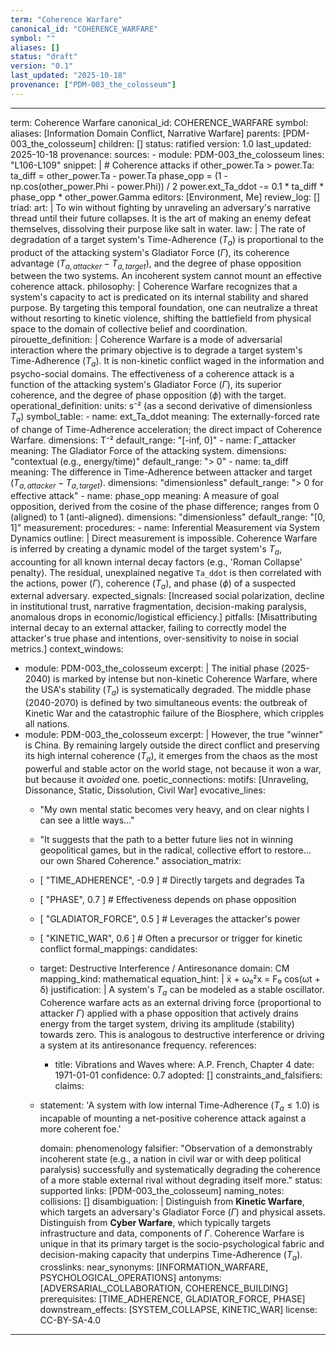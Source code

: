 ```yaml
---
term: "Coherence Warfare"
canonical_id: "COHERENCE_WARFARE"
symbol: ""
aliases: []
status: "draft"
version: "0.1"
last_updated: "2025-10-18"
provenance: ["PDM-003_the_colosseum"]
---
```


---
term: Coherence Warfare
canonical_id: COHERENCE_WARFARE
symbol: 
aliases: [Information Domain Conflict, Narrative Warfare]
parents: [PDM-003_the_colosseum]
children: []
status: ratified
version: 1.0
last_updated: 2025-10-18
provenance:
  sources:
    - module: PDM-003_the_colosseum
      lines: "L106-L109"
      snippet: |
        # Coherence attacks
        if other_power.Ta > power.Ta:
            ta_diff = other_power.Ta - power.Ta
            phase_opp = (1 - np.cos(other_power.Phi - power.Phi)) / 2
            power.ext_Ta_ddot -= 0.1 * ta_diff * phase_opp * other_power.Gamma
  editors: [Environment, Me]
  review_log: []
triad:
  art: |
    To win without fighting by unraveling an adversary's narrative thread until their future collapses. It is the art of making an enemy defeat themselves, dissolving their purpose like salt in water.
  law: |
    The rate of degradation of a target system's Time-Adherence ($T_a$) is proportional to the product of the attacking system's Gladiator Force ($\Gamma$), its coherence advantage ($T_{a,attacker} - T_{a,target}$), and the degree of phase opposition between the two systems. An incoherent system cannot mount an effective coherence attack.
  philosophy: |
    Coherence Warfare recognizes that a system's capacity to act is predicated on its internal stability and shared purpose. By targeting this temporal foundation, one can neutralize a threat without resorting to kinetic violence, shifting the battlefield from physical space to the domain of collective belief and coordination.
pirouette_definition: |
  Coherence Warfare is a mode of adversarial interaction where the primary objective is to degrade a target system's Time-Adherence ($T_a$). It is non-kinetic conflict waged in the information and psycho-social domains. The effectiveness of a coherence attack is a function of the attacking system's Gladiator Force ($\Gamma$), its superior coherence, and the degree of phase opposition ($\phi$) with the target.
operational_definition:
  units: s⁻² (as a second derivative of dimensionless $T_a$)
  symbol_table:
    - name: ext_Ta_ddot
      meaning: The externally-forced rate of change of Time-Adherence acceleration; the direct impact of Coherence Warfare.
      dimensions: T⁻²
      default_range: "[-inf, 0]"
    - name: Γ_attacker
      meaning: The Gladiator Force of the attacking system.
      dimensions: "contextual (e.g., energy/time)"
      default_range: "> 0"
    - name: ta_diff
      meaning: The difference in Time-Adherence between attacker and target ($T_{a,attacker} - T_{a,target}$).
      dimensions: "dimensionless"
      default_range: "> 0 for effective attack"
    - name: phase_opp
      meaning: A measure of goal opposition, derived from the cosine of the phase difference; ranges from 0 (aligned) to 1 (anti-aligned).
      dimensions: "dimensionless"
      default_range: "[0, 1]"
  measurement:
    procedures:
      - name: Inferential Measurement via System Dynamics
        outline: |
          Direct measurement is impossible. Coherence Warfare is inferred by creating a dynamic model of the target system's $T_a$, accounting for all known internal decay factors (e.g., 'Roman Collapse' penalty). The residual, unexplained negative `Ta_ddot` is then correlated with the actions, power ($\Gamma$), coherence ($T_a$), and phase ($\phi$) of a suspected external adversary.
        expected_signals: [Increased social polarization, decline in institutional trust, narrative fragmentation, decision-making paralysis, anomalous drops in economic/logistical efficiency.]
        pitfalls: [Misattributing internal decay to an external attacker, failing to correctly model the attacker's true phase and intentions, over-sensitivity to noise in social metrics.]
context_windows:
  - module: PDM-003_the_colosseum
    excerpt: |
      The initial phase (2025-2040) is marked by intense but non-kinetic Coherence Warfare, where the USA's stability ($T_a$) is systematically degraded. The middle phase (2040-2070) is defined by two simultaneous events: the outbreak of Kinetic War and the catastrophic failure of the Biosphere, which cripples all nations.
  - module: PDM-003_the_colosseum
    excerpt: |
      However, the true "winner" is China. By remaining largely outside the direct conflict and preserving its high internal coherence ($T_a$), it emerges from the chaos as the most powerful and stable actor on the world stage, not because it won a war, but because it *avoided* one.
poetic_connections:
  motifs: [Unraveling, Dissonance, Static, Dissolution, Civil War]
  evocative_lines:
    - "My own mental static becomes very heavy, and on clear nights I can see a little ways..."
    - "It suggests that the path to a better future lies not in winning geopolitical games, but in the radical, collective effort to restore... our own Shared Coherence."
  association_matrix:
    - [ "TIME_ADHERENCE", -0.9 ] # Directly targets and degrades Ta
    - [ "PHASE", 0.7 ] # Effectiveness depends on phase opposition
    - [ "GLADIATOR_FORCE", 0.5 ] # Leverages the attacker's power
    - [ "KINETIC_WAR", 0.6 ] # Often a precursor or trigger for kinetic conflict
formal_mappings:
  candidates:
    - target: Destructive Interference / Antiresonance
      domain: CM
      mapping_kind: mathematical
      equation_hint: |
        ẍ + ω₀²x = F₀ cos(ωt + δ)
      justification: |
        A system's $T_a$ can be modeled as a stable oscillator. Coherence warfare acts as an external driving force (proportional to attacker $\Gamma$) applied with a phase opposition that actively drains energy from the target system, driving its amplitude (stability) towards zero. This is analogous to destructive interference or driving a system at its antiresonance frequency.
      references:
        - title: Vibrations and Waves
          where: A.P. French, Chapter 4
          date: 1971-01-01
      confidence: 0.7
  adopted: []
constraints_and_falsifiers:
  claims:
    - statement: 'A system with low internal Time-Adherence ($T_a \le 1.0$) is incapable of mounting a net-positive coherence attack against a more coherent foe.'

      domain: phenomenology
      falsifier: "Observation of a demonstrably incoherent state (e.g., a nation in civil war or with deep political paralysis) successfully and systematically degrading the coherence of a more stable external rival without degrading itself more."
      status: supported
      links: [PDM-003_the_colosseum]
naming_notes:
  collisions: []
  disambiguation: |
    Distinguish from **Kinetic Warfare**, which targets an adversary's Gladiator Force ($\Gamma$) and physical assets.
    Distinguish from **Cyber Warfare**, which typically targets infrastructure and data, components of $\Gamma$.
    Coherence Warfare is unique in that its primary target is the socio-psychological fabric and decision-making capacity that underpins Time-Adherence ($T_a$).
crosslinks:
  near_synonyms: [INFORMATION_WARFARE, PSYCHOLOGICAL_OPERATIONS]
  antonyms: [ADVERSARIAL_COLLABORATION, COHERENCE_BUILDING]
  prerequisites: [TIME_ADHERENCE, GLADIATOR_FORCE, PHASE]
  downstream_effects: [SYSTEM_COLLAPSE, KINETIC_WAR]
license: CC-BY-SA-4.0
---